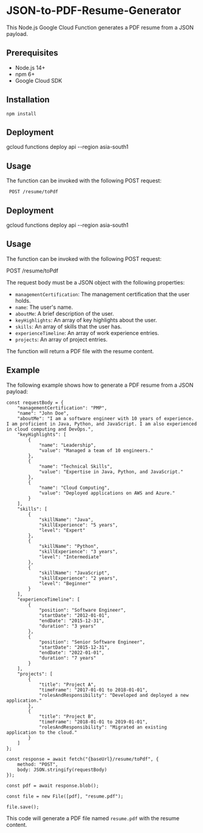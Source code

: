 # JSON-to-PDF-Resume-Generator
This Node.js Google Cloud Function generates a PDF resume from a JSON payload.

## Prerequisites

* Node.js 14+
* npm 6+
* Google Cloud SDK

## Installation
```
npm install
```

## Deployment

gcloud functions deploy api --region asia-south1


## Usage

The function can be invoked with the following POST request:

``` POST /resume/toPdf```


## Deployment

gcloud functions deploy api --region asia-south1


## Usage

The function can be invoked with the following POST request:

POST /resume/toPdf


The request body must be a JSON object with the following properties:

* `managementCertification`: The management certification that the user holds.
* `name`: The user's name.
* `aboutMe`: A brief description of the user.
* `keyHighlights`: An array of key highlights about the user.
* `skills`: An array of skills that the user has.
* `experienceTimeline`: An array of work experience entries.
* `projects`: An array of project entries.

The function will return a PDF file with the resume content.

## Example

The following example shows how to generate a PDF resume from a JSON payload:

```
const requestBody = {
    "managementCertification": "PMP",
    "name": "John Doe",
    "aboutMe": "I am a software engineer with 10 years of experience. I am proficient in Java, Python, and JavaScript. I am also experienced in cloud computing and DevOps.",
    "keyHighlights": [
        {
            "name": "Leadership",
            "value": "Managed a team of 10 engineers."
        },
        {
            "name": "Technical Skills",
            "value": "Expertise in Java, Python, and JavaScript."
        },
        {
            "name": "Cloud Computing",
            "value": "Deployed applications on AWS and Azure."
        }
    ],
    "skills": [
        {
            "skillName": "Java",
            "skillExperience": "5 years",
            "level": "Expert"
        },
        {
            "skillName": "Python",
            "skillExperience": "3 years",
            "level": "Intermediate"
        },
        {
            "skillName": "JavaScript",
            "skillExperience": "2 years",
            "level": "Beginner"
        }
    ],
    "experienceTimeline": [
        {
            "position": "Software Engineer",
            "startDate": "2012-01-01",
            "endDate": "2015-12-31",
            "duration": "3 years"
        },
        {
            "position": "Senior Software Engineer",
            "startDate": "2015-12-31",
            "endDate": "2022-01-01",
            "duration": "7 years"
        }
    ],
    "projects": [
        {
            "title": "Project A",
            "timeFrame": "2017-01-01 to 2018-01-01",
            "rolesAndResponsibility": "Developed and deployed a new application."
        },
        {
            "title": "Project B",
            "timeFrame": "2018-01-01 to 2019-01-01",
            "rolesAndResponsibility": "Migrated an existing application to the cloud."
        }
    ]
};

const response = await fetch("{baseUrl}/resume/toPdf", {
    method: "POST",
    body: JSON.stringify(requestBody)
});

const pdf = await response.blob();

const file = new File([pdf], "resume.pdf");

file.save();

```


This code will generate a PDF file named `resume.pdf` with the resume content.
